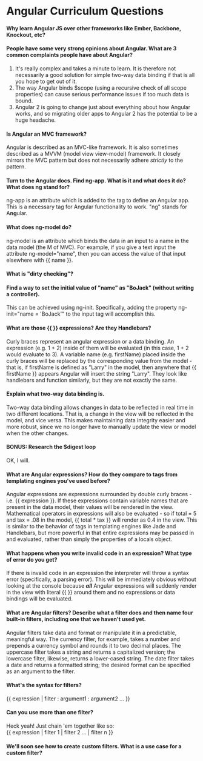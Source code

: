 # Angular Curriculum Questions

#### Why learn Angular JS over other frameworks like Ember, Backbone, Knockout, etc?



#### People have some very strong opinions about Angular. What are 3 common complaints people have about Angular?

1. It's really complex and takes a minute to learn.  It is therefore not necessarily a good solution for simple two-way data binding if that is all you hope to get out of it.
2. The way Angular binds $scope (using a recursive check of all scope properties) can cause serious performance issues if too much data is bound.
3. Angular 2 is going to change just about everything about how Angular works, and so migrating older apps to Angular 2 has the potential to be a huge headache.



#### Is Angular an MVC framework?

Angular is described as an MVC-like framework.  It is also sometimes described as a MVVM (model view view-model) framework.  It closely mirrors the MVC pattern but does not necessarily adhere *strictly* to the pattern.



#### Turn to the Angular docs. Find ng-app. What is it and what does it do? What does ng stand for?

ng-app is an attribute which is added to the <html> tag to define an Angular app.  This is a necessary tag for Angular functionality to work.  "ng" stands for A**ng**ular.



#### What does ng-model do?

ng-model is an attribute which binds the data in an input to a name in the data model (the M of MVC).  For example, if you give a text input the attribute ng-model="name", then you can access the value of that input elsewhere with {{ name }}.



#### What is "dirty checking"?



#### Find a way to set the initial value of "name" as "BoJack" (without writing a controller).

This can be achieved using ng-init.  Specifically, adding the property ng-init="name = 'BoJack'" to the input tag will accomplish this.



#### What are those {{ }} expressions? Are they Handlebars?
Curly braces represent an angular expression or a data binding.
An expression (e.g. 1 + 2) inside of them will be evaluated (in this case, 1 + 2 would evaluate to 3).  A variable name (e.g. firstName) placed inside the curly braces will be replaced by the corresponding value from the model - that is, if firstName is defined as "Larry" in the model, then anywhere that {{ firstName }} appears Angular will insert the string "Larry".  They look like handlebars and function similarly, but they are not exactly the same.  



#### Explain what two-way data binding is.

Two-way data binding allows changes in data to be reflected in real time in two different locations.  That is, a change in the view will be reflected in the model, and vice versa.  This makes maintaining data integrity easier and more robust, since we no longer have to manually update the view or model when the other changes.



#### BONUS: Research the $digest loop

OK, I will.



#### What are Angular expressions? How do they compare to tags from templating engines you've used before?

Angular expressions are expressions surrounded by double curly braces - i.e. {{ expression }}.  If these expressions contain variable names that are present in the data model, their values will be rendered in the view.  Mathematical operators in expressions will also be evaluated - so if total = 5 and tax = .08 in the model, {{ total * tax }} will render as 0.4 in the view.  This is similar to the behavior of tags in templating engines like Jade and Handlebars, but more powerful in that entire expressions may be passed in and evaluated, rather than simply the properties of a locals object.



#### What happens when you write invalid code in an expression? What type of error do you get?

If there is invalid code in an expression the interpreter will throw a syntax error (specifically, a parsing error).  This will be immediately obvious without looking at the console because ***all*** Angular expressions will suddenly render in the view with literal {{ }} around them and no expressions or data bindings will be evaluated.  



#### What are Angular filters? Describe what a filter does and then name four built-in filters, including one that we haven't used yet.

Angular filters take data and format or manipulate it in a predictable, meaningful way.  The currency filter, for example, takes a number and prepends a currency symbol and rounds it to two decimal places.  The uppercase filter takes a string and returns a capitalized version; the lowercase filter, likewise, returns a lower-cased string.  The date filter takes a date and returns a formatted string; the desired format can be specified as an argument to the filter.

#### What's the syntax for filters?

{{ expression | filter : argument1 : argument2 ... }}

#### Can you use more than one filter?

Heck yeah!  Just chain 'em together like so:  
{{ expression | filter 1 | filter 2 ... | filter n }}

#### We'll soon see how to create custom filters. What is a use case for a custom filter?
